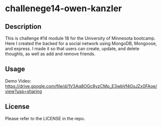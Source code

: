 # challenege14-owen-kanzler

## Description

This is challenge #14 module 18 for the University of Minnesota bootcamp. Here I created the backed for a social network using MongoDB, Mongoose, and express. I made it so that users can create, update, and delete thoughts, as well as add and remove friends.

## Usage

Demo Video:
https://drive.google.com/file/d/1V3Aq8OGc8yzCMp_E3wbVf4GsJZx0FAoe/view?usp=sharing

## License

Please refer to the LICENSE in the repo.
